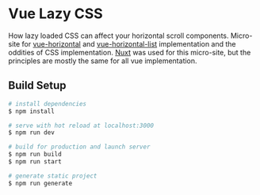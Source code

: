 # Vue Lazy CSS

How lazy loaded CSS can affect your horizontal scroll components. Micro-site
for [vue-horizontal](https://vue-horizontal.fuxing.dev)
and
[vue-horizontal-list](https://github.com/fuxingloh/vue-horizontal-list)
implementation and the oddities of CSS implementation.
[Nuxt](https://nuxtjs.org/) was used for this micro-site, but the principles are mostly the same for all vue 
implementation.

## Build Setup

```bash
# install dependencies
$ npm install

# serve with hot reload at localhost:3000
$ npm run dev

# build for production and launch server
$ npm run build
$ npm run start

# generate static project
$ npm run generate
```

